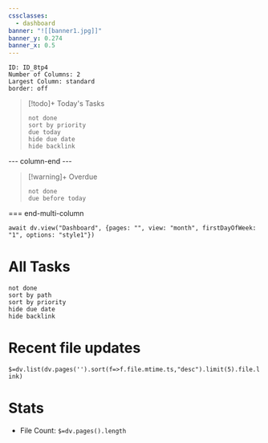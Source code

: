 ```yaml
---
cssclasses:
  - dashboard
banner: "![[banner1.jpg]]"
banner_y: 0.274
banner_x: 0.5
---
```


```start-multi-column
ID: ID_8tp4
Number of Columns: 2
Largest Column: standard
border: off
```

> [!todo]+ Today's Tasks
> ```tasks
> not done
> sort by priority
> due today
> hide due date
> hide backlink
> ```

--- column-end ---
> [!warning]+ Overdue
> ```tasks
> not done
> due before today
> ```

=== end-multi-column

```dataviewjs
await dv.view("Dashboard", {pages: "", view: "month", firstDayOfWeek: "1", options: "style1"})
```


# <span class = "color: blue"> All Tasks</span>

```tasks
not done
sort by path
sort by priority
hide due date
hide backlink
```

# <span class = "color: blue">Recent file updates</span>

 `$=dv.list(dv.pages('').sort(f=>f.file.mtime.ts,"desc").limit(5).file.link)`

# <span class = "color: blue">Stats</span>

- File Count: `$=dv.pages().length`


